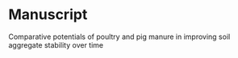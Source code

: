 # Manuscript
Comparative potentials of poultry and pig manure in improving soil aggregate stability over time
